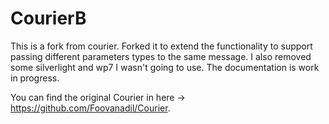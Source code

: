 CourierB
=======

This is a fork from courier. Forked it to extend the functionality to support passing different parameters types to the same message.
I also removed some silverlight and wp7 I wasn't going to use.
The documentation is work in progress.

You can find the original Courier in here -> https://github.com/Foovanadil/Courier.


